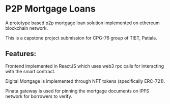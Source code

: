 # P2P Mortgage Loans

A prototype based p2p mortgage loan solution implemented on ethereum blockchain network.

This is a capstone project submission for CPG-76 group of TIET, Patiala.

## Features:

Frontend implemented in ReactJS which uses web3 rpc calls for interacting with the smart contract.

Digital Mortgage is implemented through NFT tokens (specifically ERC-721).

Pinata gateway is used for pinning the mortgage documents on IPFS network for borrowers to verify.
